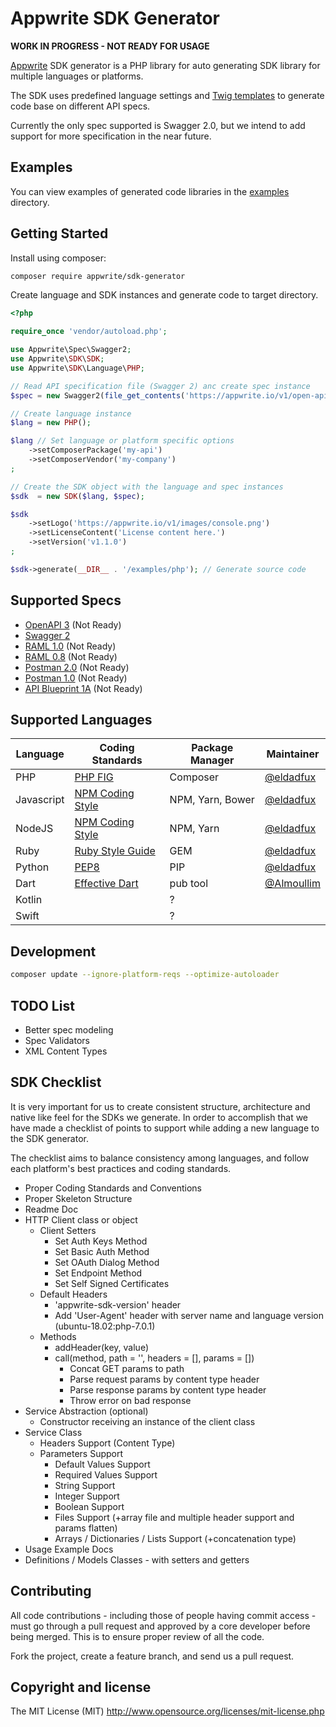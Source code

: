 # Appwrite SDK Generator

**WORK IN PROGRESS - NOT READY FOR USAGE**

[Appwrite](https://appwrite.io) SDK generator is a PHP library for auto generating SDK library for multiple languages or platforms.

The SDK uses predefined language settings and [Twig templates](https://twig.symfony.com/) to generate code base on different API specs.

Currently the only spec supported is Swagger 2.0, but we intend to add support for more specification in the near future. 

## Examples

You can view examples of generated code libraries in the [examples](examples) directory.

## Getting Started

Install using composer:
```bash
composer require appwrite/sdk-generator
```

Create language and SDK instances and generate code to target directory.

```php
<?php

require_once 'vendor/autoload.php';

use Appwrite\Spec\Swagger2;
use Appwrite\SDK\SDK;
use Appwrite\SDK\Language\PHP;

// Read API specification file (Swagger 2) anc create spec instance
$spec = new Swagger2(file_get_contents('https://appwrite.io/v1/open-api-2.json?extension=1'));

// Create language instance
$lang = new PHP();

$lang // Set language or platform specific options
    ->setComposerPackage('my-api')
    ->setComposerVendor('my-company')
;

// Create the SDK object with the language and spec instances
$sdk  = new SDK($lang, $spec);

$sdk
    ->setLogo('https://appwrite.io/v1/images/console.png')
    ->setLicenseContent('License content here.')
    ->setVersion('v1.1.0')
;

$sdk->generate(__DIR__ . '/examples/php'); // Generate source code

```

## Supported Specs

* [OpenAPI 3](https://github.com/OAI/OpenAPI-Specification/blob/master/versions/3.0.2.md) (Not Ready)
* [Swagger 2](https://github.com/OAI/OpenAPI-Specification/blob/master/versions/2.0.md)
* [RAML 1.0](https://raml.org/) (Not Ready)
* [RAML 0.8](https://raml.org/) (Not Ready)
* [Postman 2.0](https://schema.getpostman.com/json/collection/v2.0.0/docs/index.html) (Not Ready)
* [Postman 1.0](https://schema.getpostman.com/json/collection/v1.0.0/docs/index.html) (Not Ready)
* [API Blueprint 1A](https://github.com/apiaryio/api-blueprint/blob/master/API%20Blueprint%20Specification.md) (Not Ready)

## Supported Languages

| Language   |  Coding Standards   |  Package Manager   |   Maintainer   |
|------------|---------------------|--------------------|----------------|
| PHP        | [PHP FIG]           | Composer           | [@eldadfux]    |
| Javascript | [NPM Coding Style]  | NPM, Yarn, Bower   | [@eldadfux]    |
| NodeJS     | [NPM Coding Style]  | NPM, Yarn          | [@eldadfux]    |
| Ruby       | [Ruby Style Guide]  | GEM                | [@eldadfux]    |
| Python     | [PEP8]              | PIP                | [@eldadfux]    |
| Dart       | [Effective Dart]    | pub tool           | [@Almoullim]   |
| Kotlin     |                     | ?                  |                |
| Swift      |                     | ?                  |                |

[@Almoullim]:       https://github.com/Almoullim
[@eldadfux]:        https://github.com/eldadfux

[PHP FIG]:          https://www.php-fig.org/
[NPM Coding Style]: https://docs.npmjs.com/misc/coding-style
[NPM Coding Style]: https://docs.npmjs.com/misc/coding-style
[Ruby Style Guide]: https://github.com/rubocop-hq/ruby-style-guide
[PEP8]:             https://www.python.org/dev/peps/pep-0008/
[Effective Dart]:   https://dart.dev/guides/language/effective-dart/style


## Development

```bash
composer update --ignore-platform-reqs --optimize-autoloader
```

## TODO List

* Better spec modeling
* Spec Validators
* XML Content Types
    
## SDK Checklist

It is very important for us to create consistent structure, architecture and native like feel for the SDKs we generate.
In order to accomplish that we have made a checklist of points to support while adding a new language to the SDK generator.

The checklist aims to balance consistency among languages, and follow each platform's best practices and coding standards.

* Proper Coding Standards and Conventions
* Proper Skeleton Structure
* Readme Doc
* HTTP Client class or object
    * Client Setters
        * Set Auth Keys Method
        * Set Basic Auth Method
        * Set OAuth Dialog Method
        * Set Endpoint Method
        * Set Self Signed Certificates
    * Default Headers
        * 'appwrite-sdk-version' header
        * Add 'User-Agent' header with server name and language version (ubuntu-18.02:php-7.0.1)
    * Methods
        * addHeader(key, value)
        * call(method, path = '', headers = [], params = [])
            * Concat GET params to path
            * Parse request params by content type header
            * Parse response params by content type header
            * Throw error on bad response
* Service Abstraction (optional)
    * Constructor receiving an instance of the client class 
* Service Class
    * Headers Support (Content Type)
    * Parameters Support
        * Default Values Support
        * Required Values Support
        * String Support
        * Integer Support
        * Boolean Support
        * Files Support (+array file and multiple header support and params flatten)
        * Arrays / Dictionaries / Lists Support (+concatenation type)
* Usage Example Docs
* Definitions / Models Classes - with setters and getters

## Contributing

All code contributions - including those of people having commit access - must go through a pull request and approved by a core developer before being merged. This is to ensure proper review of all the code.

Fork the project, create a feature branch, and send us a pull request.

## Copyright and license

The MIT License (MIT) http://www.opensource.org/licenses/mit-license.php
